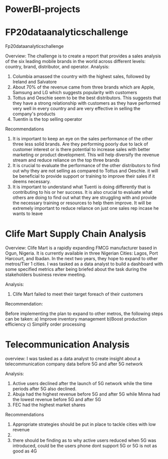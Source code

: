 # PowerBI-projects
# FP20dataanalyticschallenge

Fp20dataanalyticschallenge

Overview: The challenge is to create a report that provides a sales analysis of the six leading mobile brands in the world across different levels: country, brand, distributor, and operator.
Analysis:
1) Columbia amassed the country with the highest sales, followed by Ireland and Salvatore
2) About 70% of the revenue came from three brands which are Apple, Samsung and LG which suggests popularity with customers
3) Tottus and Oeschie seem to be the best distributors. This suggests that they have a strong relationship with customers as they have performed very well in every country and are very effective in selling the company's products
4) Tuentin is the top selling operator

Recommendations
1) It is important to keep an eye on the  sales performance of the other three less solid brands. Are they performing poorly due to lack of customer interest or is there potential to increase sales with better marketing  or product development. This will help diversify the revenue stream and reduce reliance on the top three brands
2) It is crucial to evaluate the performance of the other distributors to find out why they are not selling as compared to  Tottus and Oeschie. it will be beneficial to provide support or training to improve their sales if it deems necessary.
3) It is important to understand what Tuenti is doing differently that is contributing to his or her success. It is also crucial to evaluate what others are doing to find out what they are struggling with and provide the necessary training or resources to help them improve. It will be extremely important to reduce reliance on just one sales rep incase he wants to leave
# Clife Mart Supply Chain Analysis
Overview: Clife Mart is a rapidly expanding FMCG manufacturer based in Ogun, Nigeria. It is currently available in three Nigerian Cities: Lagos, Port Harcourt, and Ibadan. In the next two years, they hope to expand to other metros/Tier 1 cities. I was tasked as a data analyst to build a dashboard with some specified metrics after being briefed about the task during the stakeholders business review meeting.

Analysis:
1) Clife Mart failed to meet their target foreach of their customers

Recommendation:

Before implementing the plan to expand to other metros, the following steps can be taken:
a) Improve inventory management
b)Boost production efficiency
c) Simplify order processing

# Telecommunication Analysis

overview: I was tasked as a data analyst to create insight about a telecommunication company data before 5G and after 5G network

Analysis:

1) Active users declined after the launch of 5G network while the time periods after 5G also declined.
2) Abuja had the highest revenue before 5G and after 5G while Minna had the lowest revenue before 5G and after 5G
3) FEC had the highest market shares

Recommendations

1) Appropriate strategies should be put in place to tackle cities with low revenue
2) 
3) there should be finding as to why active users reduced when 5G was introduced, could be the users phone dont support 5G  or 5G  is not as good as 4G
